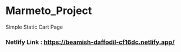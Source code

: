 # Marmeto_Project
Simple Static Cart Page

### Netlify Link : https://beamish-daffodil-cf16dc.netlify.app/
